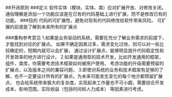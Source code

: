 ##开闭原则
###定义
软件实体（模块、实体、类）应对扩展开放、对修改关闭。
通俗理解是添加一个功能应该是在已有的代码基础上进行扩展，而不是修改已有的功能。
###目的
代码的可扩展性，避免对现有的代码修改给软件带来风险。
可扩展的前提是了解到未来所有的扩展点


###重构参考意见
1.如果是业务驱动的系统，需要在充分了解业务需求的前提下，才能找到对应的扩展点。
如果不确定因素过多，需求变化过快，则可以对一些比较确定的，短期内就可以会扩展，
通过设计扩展点，能够明显提升代码稳定性和开发效率的地方进行设计。
2.如果是通用型的技术开发，比如开发通用的框架，组件，类库，你需要考虑技术框架如何被用户使用，
考虑功能的升级需要预留的扩展点，以及版本之间的兼容问题。
3.即使对系统的业务和技术框架有足够的了解，也不一定要设计所有的扩展点。为未来可能发生变化的每个地方都预留扩展点，
也会给系统带来极大的复杂度，实现起来工作量也不可小觑，需要综合开发成本，影响范围，实际收益（包括时间和人力成本）
等因素进行考虑。
